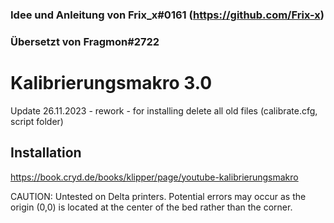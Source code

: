 ### Idee und Anleitung von Frix_x#0161 (https://github.com/Frix-x) 
### Übersetzt von Fragmon#2722


# Kalibrierungsmakro 3.0

Update 26.11.2023 - rework - for installing delete all old files (calibrate.cfg, script folder)

## Installation

https://book.cryd.de/books/klipper/page/youtube-kalibrierungsmakro

CAUTION:
Untested on Delta printers. Potential errors may occur as the origin (0,0) is located at the center of the bed rather than the corner.
